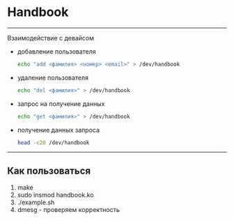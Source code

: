 # Handbook

---
Взаимодействие с девайсом

- добавление пользователя
    ```sh
    echo "add <фамилия> <номер> <email>" > /dev/handbook
    ```
- удаление пользователя
    ```sh
    echo "del <фамилия>" > /dev/handbook
    ```
- запрос на получение данных
    ```sh
    echo "get <фамилия>" > /dev/handbook
    ```
- получение данных запроса
    ```sh
    head -c20 /dev/handbook
    ```
---
## Как пользоваться

1) make
2) sudo insmod handbook.ko
3) ./example.sh
4) dmesg - проверяем корректность

